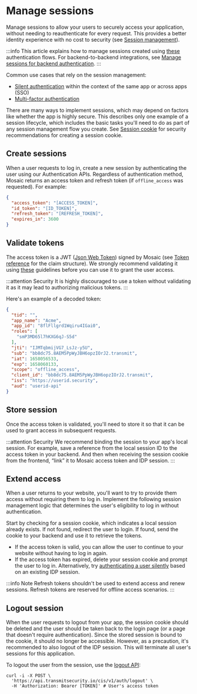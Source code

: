 # Manage sessions
Manage sessions to allow your users to securely access your application, without needing to reauthenticate for every request. This provides a better identity experience with no cost to security (see [Session management](/guides/user/how_sessions_work.md)).

:::info
This article explains how to manage sessions created using [these](/guides/user/auth_overview.md) authentication flows. For backend-to-backend integrations, see [Manage sessions for backend authentication](/guides/user/be_manage_sessions.md).
:::

Common use cases that rely on the session management:
- [Silent authentication](/guides/user/sso_across_apps.md#step-1-request-silent-auth) within the context of the same app or across apps (SSO)
- [Multi-factor authentication](/guides/user/auth_mfa_guide.md)

There are many ways to implement sessions, which may depend on factors like whether the app is highly secure. This describes only one example of a session lifecycle, which includes the basic tasks you'll need to do as part of any session management flow you create. See [Session cookie](/guides/user/how_sessions_work.md#session-cookie) for security recommendations for creating a session cookie.

## Create sessions

When a user requests to log in, create a new session by authenticating the user using our Authentication APIs. Regardless of authentication method, Mosaic returns an access token and refresh token (if `offline_access` was requested). For example:

```json
{
  "access_token": "[ACCESS_TOKEN]",
  "id_token": "[ID_TOKEN]",
  "refresh_token": "[REFRESH_TOKEN]",
  "expires_in": 3600
}
```
## Validate tokens

The access token is a JWT ([Json Web Token](https://jwt.io/introduction)) signed by Mosaic (see [Token reference](/openapi/user_access_tokens/) for the claim structure). We strongly recommend validating it using [these](validate_tokens.md) guidelines before you can use it to grant the user access.

:::attention Security
It is highly discouraged to use a token without validating it as it may lead to authorizing malicious tokens.
:::

Here's an example of a decoded token:

```json
{
  "tid": "",
  "app_name": "Acme",
  "app_id": "8flFllgrd1Wqiru4IGai0",
  "roles": [
    "smP3MD65l7hKXG6qJ-S5d"
  ],
  "jti": "IJMTqbmijVG7_LsJz-y5U",
  "sub": "bb8dc75.8AEM5PpWyJBH6opzIOrJ2.transmit",
  "iat": 1658056533,
  "exp": 1658060133,
  "scope": "offline_access",
  "client_id": "bb8dc75.8AEM5PpWyJBH6opzIOrJ2.transmit",
  "iss": "https://userid.security",
  "aud": "userid-api"
}
```

## Store session
Once the access token is validated, you'll need to store it so that it can be used to grant access in subsequent requests.

:::attention Security
We recommend binding the session to your app's local session. For example, save a reference from the local session ID to the access token in your backend. And then when receiving the session cookie from the frontend, “link” it to Mosaic access token and IDP session.
:::

## Extend access
When a user returns to your website, you'll want to try to provide them access without requiring them to log in. Implement the following session management logic that determines the user's eligibility to log in without authentication.

Start by checking for a session cookie, which indicates a local session already exists. If not found, redirect the user to login. If found, send the cookie to your backend and use it to retrieve the tokens.

- If the access token is valid, you can allow the user to continue to your website without having to log in again.
- If the access token has expired, delete your session cookie and prompt the user to log in. Alternatively, try [authenticating a user silently](/guides/user/sso_across_apps.md#step-1-request-silent-auth) based on an existing IDP session.

:::info Note
Refresh tokens shouldn't be used to extend access and renew sessions. Refresh tokens are reserved for offline access scenarios.
:::

<!-- To perform a silent authentication and extend a session, send an [OIDC authorization](/openapi/user/oidc/#operation/oidcAuthenticate) call like the one below with `prompt` set to `none`.

```shell
curl -i -X GET \
  'https://api.transmitsecurity.io/cis/oidc/auth?client_id=CLIENT_ID&scope=openid&prompt=none&response_type=code&redirect_uri=REDIRECT_URI&resource=RESOURCE_URI'
```

The response is one of the following:
- If there is a valid session, the user is not prompted to authenticate and an authorization code is returned to your redirect URI in the `code` query parameter. This code should be exchanged for user tokens.
- If there isn't a valid session, a `login_required` error is returned to the redirect URI in the `error` query parameter. The user will need to be prompted to authenticate.
-->

## Logout session

When the user requests to logout from your app, the session cookie should be deleted and the user should be taken back to the login page (or a page that doesn't require authentication). Since the stored session is bound to the cookie, it should no longer be accessible. However, as a precaution, it's recommended to also logout of the IDP session. This will terminate all user's sessions for this application.

To logout the user from the session, use the [logout API](/openapi/user/one-time-login/#operation/logout):

```shell
curl -i -X POST \
  'https://api.transmitsecurity.io/cis/v1/auth/logout' \
  -H 'Authorization: Bearer [TOKEN]' # User's access token
```